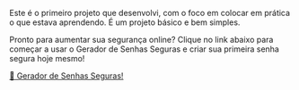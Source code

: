 Este é o primeiro projeto que desenvolvi, com o foco em colocar em prática o que estava aprendendo. É um projeto básico e bem simples.

Pronto para aumentar sua segurança online? Clique no link abaixo para começar a usar o Gerador de Senhas Seguras e criar sua primeira senha segura hoje mesmo!

[🔐 Gerador de Senhas Seguras!](https://lucas-stygar-senhas-seguras.surge.sh/)

